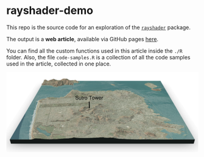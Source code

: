# rayshader-demo

This repo is the source code for an exploration of the [`rayshader`](https://www.rayshader.com) package.

The output is a **web article**, available via GitHub pages [here](https://wcmbishop.github.io/rayshader-demo/).

You can find all the custom functions used in this article inside the `./R` folder. Also, the file `code-samples.R` is a collection of all the code samples used in the article, collected in one place.

![big-3D-san-francisco](images/sf-3D-overlay-label-2000.png)

